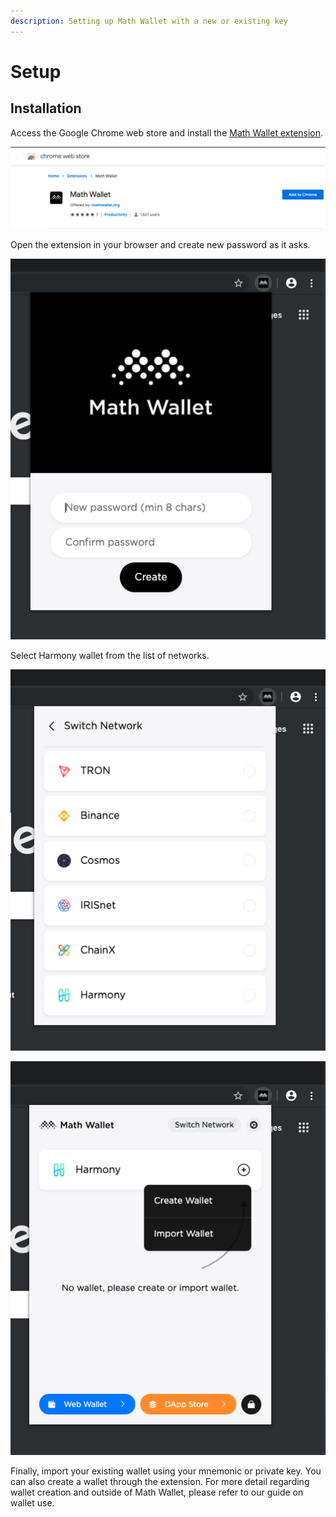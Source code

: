 ```yaml
---
description: Setting up Math Wallet with a new or existing key
---
```


# Setup

## Installation

Access the Google Chrome web store and install the [Math Wallet extension](https://chrome.google.com/webstore/detail/math-wallet/afbcbjpbpfadlkmhmclhkeeodmamcflc?hl=en).

![](../../../.gitbook/assets/screen-shot-2019-09-17-at-4.26.02-pm.png)

Open the extension in your browser and create new password as it asks.

![](../../../.gitbook/assets/screen-shot-2019-09-18-at-10.24.57-am.png)

Select Harmony wallet from the list of networks.

![](../../../.gitbook/assets/screen-shot-2019-09-18-at-10.55.37-am.png)

![](../../../.gitbook/assets/screen-shot-2019-09-18-at-1.40.56-pm.png)

Finally, import your existing wallet using your mnemonic or private key. You can also create a wallet through the extension. For more detail regarding wallet creation and outside of Math Wallet, please refer to our guide on wallet use.

